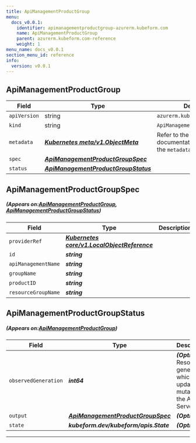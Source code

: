 ```yaml
---
title: ApiManagementProductGroup
menu:
  docs_v0.0.1:
    identifier: apimanagementproductgroup-azurerm.kubeform.com
    name: ApiManagementProductGroup
    parent: azurerm.kubeform.com-reference
    weight: 1
menu_name: docs_v0.0.1
section_menu_id: reference
info:
  version: v0.0.1
---
```


## ApiManagementProductGroup
| Field | Type | Description |
| ------ | ----- | ----------- |
| `apiVersion` | string | `azurerm.kubeform.com/v1alpha1` |
|    `kind` | string | `ApiManagementProductGroup` |
| `metadata` | ***[Kubernetes meta/v1.ObjectMeta](https://kubernetes.io/docs/reference/generated/kubernetes-api/v1.13/#objectmeta-v1-meta)***|Refer to the Kubernetes API documentation for the fields of the `metadata` field.|
| `spec` | ***[ApiManagementProductGroupSpec](#ApiManagementProductGroupSpec)***||
| `status` | ***[ApiManagementProductGroupStatus](#ApiManagementProductGroupStatus)***||
## ApiManagementProductGroupSpec
##### (Appears on:[ApiManagementProductGroup](#ApiManagementProductGroup), [ApiManagementProductGroupStatus](#ApiManagementProductGroupStatus))
| Field | Type | Description |
| ------ | ----- | ----------- |
| `providerRef` | ***[Kubernetes core/v1.LocalObjectReference](https://kubernetes.io/docs/reference/generated/kubernetes-api/v1.13/#localobjectreference-v1-core)***||
| `id` | ***string***||
| `apiManagementName` | ***string***||
| `groupName` | ***string***||
| `productID` | ***string***||
| `resourceGroupName` | ***string***||
## ApiManagementProductGroupStatus
##### (Appears on:[ApiManagementProductGroup](#ApiManagementProductGroup))
| Field | Type | Description |
| ------ | ----- | ----------- |
| `observedGeneration` | ***int64***| ***(Optional)*** Resource generation, which is updated on mutation by the API Server.|
| `output` | ***[ApiManagementProductGroupSpec](#ApiManagementProductGroupSpec)***| ***(Optional)*** |
| `state` | ***kubeform.dev/kubeform/apis.State***| ***(Optional)*** |
---

